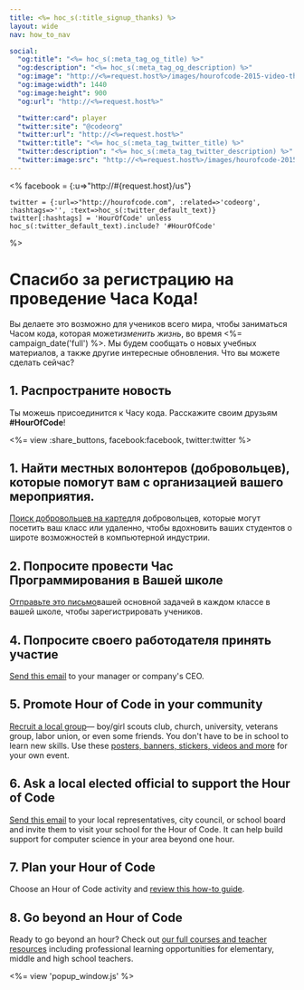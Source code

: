 ```yaml
---
title: <%= hoc_s(:title_signup_thanks) %>
layout: wide
nav: how_to_nav

social:
  "og:title": "<%= hoc_s(:meta_tag_og_title) %>"
  "og:description": "<%= hoc_s(:meta_tag_og_description) %>"
  "og:image": "http://<%=request.host%>/images/hourofcode-2015-video-thumbnail.png"
  "og:image:width": 1440
  "og:image:height": 900
  "og:url": "http://<%=request.host%>"

  "twitter:card": player
  "twitter:site": "@codeorg"
  "twitter:url": "http://<%=request.host%>"
  "twitter:title": "<%= hoc_s(:meta_tag_twitter_title) %>"
  "twitter:description": "<%= hoc_s(:meta_tag_twitter_description) %>"
  "twitter:image:src": "http://<%=request.host%>/images/hourofcode-2015-video-thumbnail.png"
---
```


<%
    facebook = {:u=>"http://#{request.host}/us"}

    twitter = {:url=>"http://hourofcode.com", :related=>'codeorg', :hashtags=>'', :text=>hoc_s(:twitter_default_text)}
    twitter[:hashtags] = 'HourOfCode' unless hoc_s(:twitter_default_text).include? '#HourOfCode'
%>

# Спасибо за регистрацию на проведение Часа Кода!

Вы делаете это возможно для учеников всего мира, чтобы заниматься Часом кода, которая может*изменить жизнь*, во время <%= campaign_date('full') %>. Мы будем сообщать о новых учебных материалов, а также другие интересные обновления. Что вы можете сделать сейчас?

## 1. Распространите новость

Ты можешь присоединится к Часу кода. Расскажите своим друзьям **#HourOfCode**!

<%= view :share_buttons, facebook:facebook, twitter:twitter %>

## 1. Найти местных волонтеров (добровольцев), которые помогут вам с организацией вашего мероприятия.

[Поиск добровольцев на карте](<%= resolve_url('https://code.org/volunteer/local') %>)для добровольцев, которые могут посетить ваш класс или удаленно, чтобы вдохновить ваших студентов о широте возможностей в компьютерной индустрии.

## 2. Попросите провести Час Программирования в Вашей школе

[Отправьте это письмо](<%= resolve_url('/promote/resources#sample-emails') %>)вашей основной задачей в каждом классе в вашей школе, чтобы зарегистрировать учеников.

## 4. Попросите своего работодателя принять участие

[Send this email](<%= resolve_url('/promote/resources#sample-emails') %>) to your manager or company's CEO.

## 5. Promote Hour of Code in your community

[Recruit a local group](<%= resolve_url('/promote/resources#sample-emails') %>)— boy/girl scouts club, church, university, veterans group, labor union, or even some friends. You don't have to be in school to learn new skills. Use these [posters, banners, stickers, videos and more](<%= resolve_url('/promote/resources') %>) for your own event.

## 6. Ask a local elected official to support the Hour of Code

[Send this email](<%= resolve_url('/promote/resources#sample-emails') %>) to your local representatives, city council, or school board and invite them to visit your school for the Hour of Code. It can help build support for computer science in your area beyond one hour.

## 7. Plan your Hour of Code

Choose an Hour of Code activity and [review this how-to guide](<%= resolve_url('/how-to') %>).

## 8. Go beyond an Hour of Code

Ready to go beyond an hour? Check out [our full courses and teacher resources](<%= resolve_url('https://code.org/teach')%>) including professional learning opportunities for elementary, middle and high school teachers.

<%= view 'popup_window.js' %>